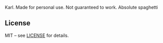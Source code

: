 Karl. Made for personal use. Not guaranteed to work. Absolute spaghetti

## License
MIT – see [LICENSE](./LICENSE) for details.